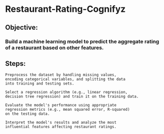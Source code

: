 # Restaurant-Rating-Cognifyz

## Objective: 
### Build a machine learning model to predict the aggregate rating of a restaurant based on other features.
## Steps:
    Preprocess the dataset by handling missing values,
    encoding categorical variables, and splitting the data
    into training and testing sets.
  
    Select a regression algorithm (e.g., linear regression,
    decision tree regression) and train it on the training data.
  
    Evaluate the model's performance using appropriate
    regression metrics (e.g., mean squared error, R-squared)
    on the testing data.
  
    Interpret the model's results and analyze the most
    influential features affecting restaurant ratings.
